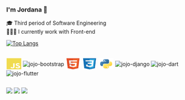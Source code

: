 ### I'm Jordana 👋

🎓 Third period of Software Engineering <br>
👩🏻‍💻 I currently work with Front-end

[![Top Langs](https://github-readme-stats.vercel.app/api/top-langs/?username=jordanaalvesc1)](https://github.com/anuraghazr/github-readme-stats)

<div style="display: inline_block"><br>
  <img align="center" alt="jojo-Js" height="30" width="40" src="https://raw.githubusercontent.com/devicons/devicon/master/icons/javascript/javascript-plain.svg">
  <img align = 'center' alt= "jojo-bootstrap" height ="38" width="40" src="https://cdn.jsdelivr.net/gh/devicons/devicon@latest/icons/bootstrap/bootstrap-original.svg" />
  <img align="center" alt="jojo-HTML" height="30" width="40" src="https://raw.githubusercontent.com/devicons/devicon/master/icons/html5/html5-original.svg">
  <img align="center" alt="jojo-CSS" height="30" width="40" src="https://raw.githubusercontent.com/devicons/devicon/master/icons/css3/css3-original.svg">
  <img align="center" alt="jojo-Python" height="30" width="40" src="https://raw.githubusercontent.com/devicons/devicon/master/icons/python/python-original.svg">
  <img align="center" alt="jojo-django" height="30" width="40"src="https://cdn.jsdelivr.net/gh/devicons/devicon@latest/icons/django/django-plain.svg" />              
  <img align="center" alt="jojo-dart" height="30" width="40" src="https://cdn.jsdelivr.net/gh/devicons/devicon@latest/icons/dart/dart-original.svg" />
  <img align="center" alt="jojo-flutter" height="30" width="40"src="https://cdn.jsdelivr.net/gh/devicons/devicon@latest/icons/flutter/flutter-original.svg" />
</div>

##
<div>
 
  <a href="https://instagram.com/jordanaalvesc1" target="_blank"><img src="https://img.shields.io/badge/-Instagram-%23E4405F?style=for-the-badge&logo=instagram&logoColor=white" target="_blank"></a>
  <a href = "mailto: jordanaalvescarneiro@gmail.com"><img src="https://img.shields.io/badge/-Gmail-%23333?style=for-the-badge&logo=gmail&logoColor=white" target="_blank"></a>
  <a href="https://www.linkedin.com/in/jordana-alves-carneiro-774879161" target="_blank"><img src="https://img.shields.io/badge/-LinkedIn-%230077B5?style=for-the-badge&logo=linkedin&logoColor=white" target="_blank"></a>
</div>

